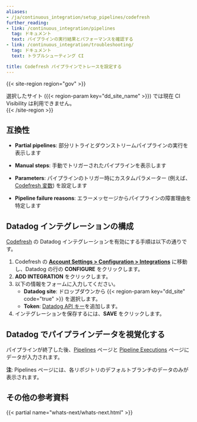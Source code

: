 ```yaml
---
aliases:
- /ja/continuous_integration/setup_pipelines/codefresh
further_reading:
- link: /continuous_integration/pipelines
  tag: ドキュメント
  text: パイプラインの実行結果とパフォーマンスを確認する
- link: /continuous_integration/troubleshooting/
  tag: ドキュメント
  text: トラブルシューティング CI

title: Codefresh パイプラインでトレースを設定する
---
```


{{< site-region region="gov" >}}
<div class="alert alert-warning">選択したサイト ({{< region-param key="dd_site_name" >}}) では現在 CI Visibility は利用できません。</div>
{{< /site-region >}}

## 互換性

- **Partial pipelines**: 部分リトライとダウンストリームパイプラインの実行を表示します

- **Manual steps**: 手動でトリガーされたパイプラインを表示します

- **Parameters**: パイプラインのトリガー時にカスタムパラメーター (例えば、[Codefresh 変数][6]) を設定します

- **Pipeline failure reasons**: エラーメッセージからパイプラインの障害理由を特定します

## Datadog インテグレーションの構成

[Codefresh][1] の Datadog インテグレーションを有効にする手順は以下の通りです。

1. Codefresh の **[Account Settings > Configuration > Integrations][2]** に移動し、Datadog の行の **CONFIGURE** をクリックします。
2. **ADD INTEGRATION** をクリックします。
3. 以下の情報をフォームに入力してください。
   * **Datadog site**: ドロップダウンから {{< region-param key="dd_site" code="true" >}} を選択します。
   * **Token**: [Datadog API キー][3]を追加します。
4. インテグレーションを保存するには、**SAVE** をクリックします。

## Datadog でパイプラインデータを視覚化する

パイプラインが終了した後、[Pipelines][4] ページと [Pipeline Executions][5] ページにデータが入力されます。

**注**: Pipelines ページには、各リポジトリのデフォルトブランチのデータのみが表示されます。

## その他の参考資料

{{< partial name="whats-next/whats-next.html" >}}

[1]: https://codefresh.io/
[2]: https://g.codefresh.io/account-admin/account-conf/integration/datadog
[3]: https://app.datadoghq.com/organization-settings/api-keys
[4]: https://app.datadoghq.com/ci/pipelines
[5]: https://app.datadoghq.com/ci/pipeline-executions
[6]: https://codefresh.io/docs/docs/codefresh-yaml/variables/#user-provided-variables
